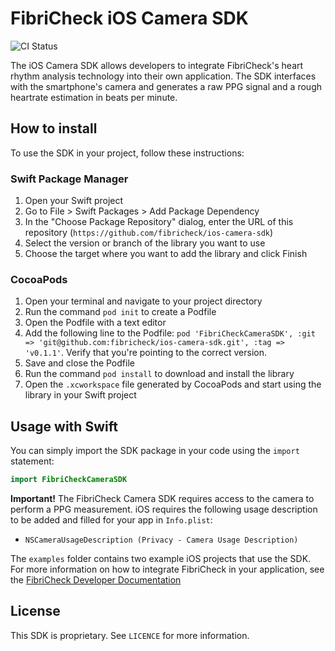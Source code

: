 # FibriCheck iOS Camera SDK
![CI Status](https://github.com/fibricheck/ios-camera-sdk/actions/workflows/ci.yml/badge.svg)

The iOS Camera SDK allows developers to integrate FibriCheck's heart rhythm analysis technology into their own application. The SDK interfaces with the smartphone's camera and generates a raw PPG signal and a rough heartrate estimation in beats per minute.

## How to install 
To use the SDK in your project, follow these instructions:

### Swift Package Manager

1. Open your Swift project
2. Go to File > Swift Packages > Add Package Dependency
3. In the "Choose Package Repository" dialog, enter the URL of this repository (`https://github.com/fibricheck/ios-camera-sdk`)
4. Select the version or branch of the library you want to use
5. Choose the target where you want to add the library and click Finish

### CocoaPods
1. Open your terminal and navigate to your project directory
2. Run the command `pod init` to create a Podfile
3. Open the Podfile with a text editor
4. Add the following line to the Podfile: `pod 'FibriCheckCameraSDK', :git => 'git@github.com:fibricheck/ios-camera-sdk.git', :tag => 'v0.1.1'`. Verify that you're pointing to the correct version.
5. Save and close the Podfile
6. Run the command `pod install` to download and install the library
7. Open the `.xcworkspace` file generated by CocoaPods and start using the library in your Swift project


## Usage with Swift

You can simply import the SDK package in your code using the `import` statement:

```swift
import FibriCheckCameraSDK
```

**Important!** The FibriCheck Camera SDK requires access to the camera to perform a PPG measurement. iOS requires the following usage description to be added and filled for your app in `Info.plist`:
* `NSCameraUsageDescription (Privacy - Camera Usage Description)`


The `examples` folder contains two example iOS projects that use the SDK.  
For more information on how to integrate FibriCheck in your application, see the [FibriCheck Developer Documentation](https://docs.fibricheck.com/introduction/)

## License
This SDK is proprietary. See `LICENCE` for more information.